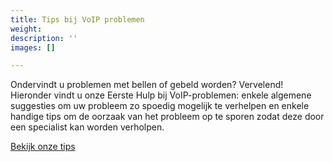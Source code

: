 ```yaml
---
title: Tips bij VoIP problemen
weight: 
description: ''
images: []

---
```

Ondervindt u problemen met bellen of gebeld worden? Vervelend! Hieronder vindt u onze Eerste Hulp bij VoIP-problemen: enkele algemene suggesties om uw probleem zo spoedig mogelijk te verhelpen en enkele handige tips om de oorzaak van het probleem op te sporen zodat deze door een specialist kan worden verholpen.

<a href="http://www.simmpl.nl/downloads/Simmpl_Eerste-Hulp-bij-VoIP-problemen.pdf" target="_blank" class="button">Bekijk onze tips</a>